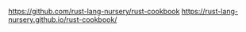 https://github.com/rust-lang-nursery/rust-cookbook
https://rust-lang-nursery.github.io/rust-cookbook/

